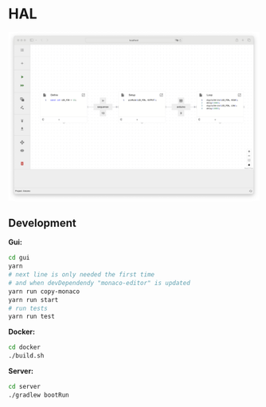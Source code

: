 # HAL

![](./hero-image.png)

## Development

**Gui:**
```sh
cd gui
yarn
# next line is only needed the first time
# and when devDependendy "monaco-editor" is updated
yarn run copy-monaco
yarn run start
# run tests
yarn run test
```

**Docker:**
```sh
cd docker
./build.sh
```

**Server:**
```sh
cd server
./gradlew bootRun
```
